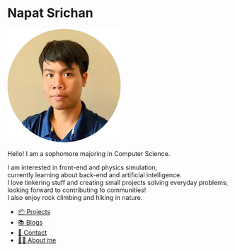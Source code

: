 # Napat Srichan

<img alt="profile" class="w-32 h-32 float-right" src="./profile.webp" />

Hello! I am a sophomore majoring in Computer Science.

I am interested in front-end and physics simulation,  
currently learning about back-end and artificial intelligence.  
I love tinkering stuff and creating small projects solving everyday problems;  
looking forward to contributing to communities!  
I also enjoy rock climbing and hiking in nature.

- [📦 Projects](./projects)
- [📚 Blogs](./blogs)
- [📧 Contact](./contact)
- [💁‍♂️ About me](./about)
